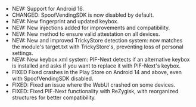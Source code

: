 * NEW: Support for Android 16.
* CHANGED: SpoofVendingSDK is now disabled by default.
* NEW: New fingerprint and updated keybox.
* NEW: New injections added for improvements and compatibility.
* NEW: New method to ensure valid attestation on all devices.
* NEW: New and improved TrickyStore detection system: now matches the module's target.txt with TrickyStore's, preventing loss of personal settings.
* NEW: New keybox.xml system: PIF-Next detects if an alternative keybox is installed and asks if you want to replace it with PIF-Next's keybox.
* FIXED Fixed crashes in the Play Store on Android 14 and above, even with SpoofVendingSDK disabled.
* FIXED: Fixed an issue where the WebUI crashed on some devices.
* FIXED: Fixed PIF-Next functionality with ReZygisk, with reorganized structures for better compatibility.